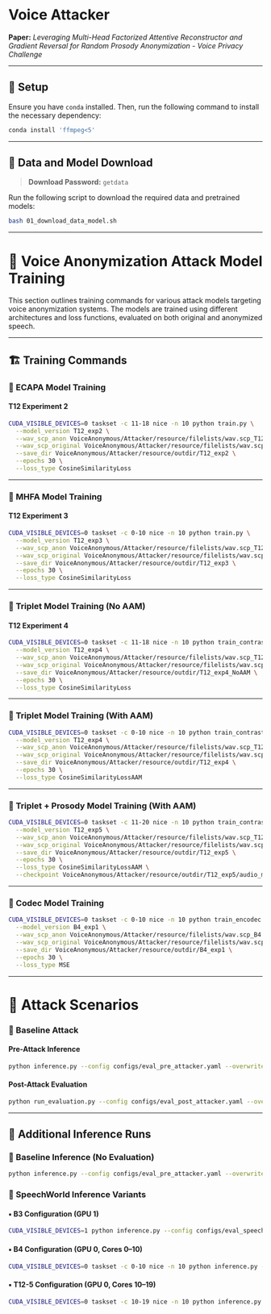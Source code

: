 # Voice Attacker

**Paper:** *Leveraging Multi-Head Factorized Attentive Reconstructor and Gradient Reversal for Random Prosody Anonymization - Voice Privacy Challenge*

---

## 🔧 Setup

Ensure you have `conda` installed. Then, run the following command to install the necessary dependency:

```bash
conda install 'ffmpeg<5'
```

---

## 🔐 Data and Model Download

> **Download Password:** `getdata`

Run the following script to download the required data and pretrained models:

```bash
bash 01_download_data_model.sh
```

---

# 🎯 Voice Anonymization Attack Model Training

This section outlines training commands for various attack models targeting voice anonymization systems. The models are trained using different architectures and loss functions, evaluated on both original and anonymized speech.

---

## 🏗️ Training Commands

### 🔹 ECAPA Model Training

#### T12 Experiment 2

```bash
CUDA_VISIBLE_DEVICES=0 taskset -c 11-18 nice -n 10 python train.py \
  --model_version T12_exp2 \
  --wav_scp_anon VoiceAnonymous/Attacker/resource/filelists/wav.scp_T12 \
  --wav_scp_original VoiceAnonymous/Attacker/resource/filelists/wav.scp_original \
  --save_dir VoiceAnonymous/Attacker/resource/outdir/T12_exp2 \
  --epochs 30 \
  --loss_type CosineSimilarityLoss
```

---

### 🔹 MHFA Model Training

#### T12 Experiment 3

```bash
CUDA_VISIBLE_DEVICES=0 taskset -c 0-10 nice -n 10 python train.py \
  --model_version T12_exp3 \
  --wav_scp_anon VoiceAnonymous/Attacker/resource/filelists/wav.scp_T12 \
  --wav_scp_original VoiceAnonymous/Attacker/resource/filelists/wav.scp_original \
  --save_dir VoiceAnonymous/Attacker/resource/outdir/T12_exp3 \
  --epochs 30 \
  --loss_type CosineSimilarityLoss
```

---

### 🔹 Triplet Model Training (No AAM)

#### T12 Experiment 4

```bash
CUDA_VISIBLE_DEVICES=0 taskset -c 11-18 nice -n 10 python train_contrastive.py \
  --model_version T12_exp4 \
  --wav_scp_anon VoiceAnonymous/Attacker/resource/filelists/wav.scp_T12 \
  --wav_scp_original VoiceAnonymous/Attacker/resource/filelists/wav.scp_original \
  --save_dir VoiceAnonymous/Attacker/resource/outdir/T12_exp4_NoAAM \
  --epochs 30 \
  --loss_type CosineSimilarityLoss
```

---

### 🔹 Triplet Model Training (With AAM)

```bash
CUDA_VISIBLE_DEVICES=0 taskset -c 0-10 nice -n 10 python train_contrastive.py \
  --model_version T12_exp4 \
  --wav_scp_anon VoiceAnonymous/Attacker/resource/filelists/wav.scp_T12 \
  --wav_scp_original VoiceAnonymous/Attacker/resource/filelists/wav.scp_original \
  --save_dir VoiceAnonymous/Attacker/resource/outdir/T12_exp4 \
  --epochs 30 \
  --loss_type CosineSimilarityLossAAM
```

---

### 🔹 Triplet + Prosody Model Training (With AAM)

```bash
CUDA_VISIBLE_DEVICES=0 taskset -c 11-20 nice -n 10 python train_contrastive_prosody.py \
  --model_version T12_exp5 \
  --wav_scp_anon VoiceAnonymous/Attacker/resource/filelists/wav.scp_T12 \
  --wav_scp_original VoiceAnonymous/Attacker/resource/filelists/wav.scp_original \
  --save_dir VoiceAnonymous/Attacker/resource/outdir/T12_exp5 \
  --epochs 30 \
  --loss_type CosineSimilarityLossAAM \
  --checkpoint VoiceAnonymous/Attacker/resource/outdir/T12_exp5/audio_model_2.pth
```

---

### 🔹 Codec Model Training

```bash
CUDA_VISIBLE_DEVICES=0 taskset -c 0-10 nice -n 10 python train_encodec.py \
  --model_version B4_exp1 \
  --wav_scp_anon VoiceAnonymous/Attacker/resource/filelists/wav.scp_B4 \
  --wav_scp_original VoiceAnonymous/Attacker/resource/filelists/wav.scp_original \
  --save_dir VoiceAnonymous/Attacker/resource/outdir/B4_exp1 \
  --epochs 30 \
  --loss_type MSE
```

---

# 🚀 Attack Scenarios

### 🔹 Baseline Attack

#### Pre-Attack Inference

```bash
python inference.py --config configs/eval_pre_attacker.yaml --overwrite "{\"anon_data_suffix\": \"_B3\"}" --force_compute True
```

#### Post-Attack Evaluation

```bash
python run_evaluation.py --config configs/eval_post_attacker.yaml --overwrite "{\"anon_data_suffix\": \"_B3\"}" --force_compute True
```

---

## 🧪 Additional Inference Runs

### 🔸 Baseline Inference (No Evaluation)

```bash
python inference.py --config configs/eval_pre_attacker.yaml --overwrite "{\"anon_data_suffix\": \"_B3\"}"
```

### 🔸 SpeechWorld Inference Variants

#### ▪️ B3 Configuration (GPU 1)

```bash
CUDA_VISIBLE_DEVICES=1 python inference.py --config configs/eval_speechworld_B3.yaml --overwrite "{\"anon_data_suffix\": \"_B3\"}" --force_compute True
```

#### ▪️ B4 Configuration (GPU 0, Cores 0–10)

```bash
CUDA_VISIBLE_DEVICES=0 taskset -c 0-10 nice -n 10 python inference.py --config configs/eval_speechworld_B4.yaml --overwrite "{\"anon_data_suffix\": \"_B4\"}" --force_compute True
```

#### ▪️ T12-5 Configuration (GPU 0, Cores 10–19)

```bash
CUDA_VISIBLE_DEVICES=0 taskset -c 10-19 nice -n 10 python inference.py --config configs/eval_speechworld_T12-5.yaml --overwrite "{\"anon_data_suffix\": \"_T12-5\"}" --force_compute True
```

